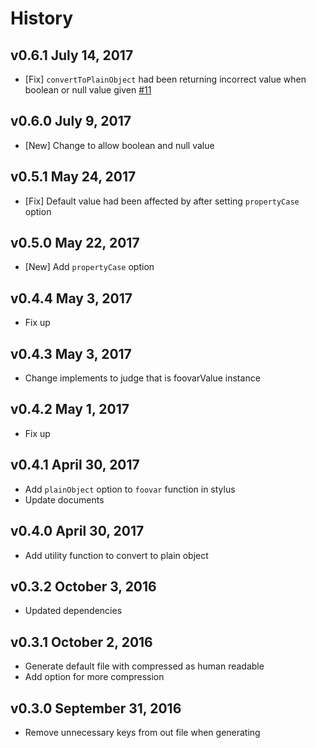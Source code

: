 # History

## v0.6.1 July 14, 2017
- [Fix] `convertToPlainObject` had been returning incorrect value when boolean or null value given [\#11](all-user/foovar#11)

## v0.6.0 July 9, 2017
- [New] Change to allow boolean and null value

## v0.5.1 May 24, 2017
- [Fix] Default value had been affected by after setting `propertyCase` option

## v0.5.0 May 22, 2017
- [New] Add `propertyCase` option

## v0.4.4 May 3, 2017
- Fix up

## v0.4.3 May 3, 2017
- Change implements to judge that is foovarValue instance

## v0.4.2 May 1, 2017
- Fix up

## v0.4.1 April 30, 2017
- Add `plainObject` option to `foovar` function in stylus
- Update documents

## v0.4.0 April 30, 2017
- Add utility function to convert to plain object

## v0.3.2 October 3, 2016
- Updated dependencies

## v0.3.1 October 2, 2016
- Generate default file with compressed as human readable
- Add option for more compression

## v0.3.0 September 31, 2016
- Remove unnecessary keys from out file when generating
